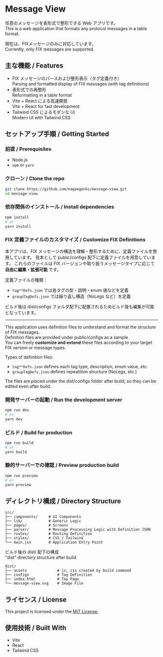 # Message View

任意のメッセージを表形式で整形できる Web アプリです。  
This is a web application that formats any protocol messages in a table format.

現在は、FIXメッセージのみに対応しています。  
Currently, only FIX messages are supported.

## 主な機能 / Features

- FIX メッセージのパースおよび整形表示（タグ定義付き）  
Parsing and formatted display of FIX messages (with tag definitions)
- 表形式での再整形  
Reformatting in a table format
- Vite + React による高速開発  
Vite + React for fast development
- Tailwind CSS によるモダンな UI  
Modern UI with Tailwind CSS

## セットアップ手順 / Getting Started

### 前提 / Prerequisites

- Node.js
- `npm` or `yarn`

### クローン / Clone the repo

```bash
git clone https://github.com/nagaegenki/message-view.git
cd message-view
```

### 依存関係のインストール / Install dependencies

```bash
npm install
# or
yarn install
```

### FIX 定義ファイルのカスタマイズ / Customize FIX Definitions

本アプリは、FIX メッセージの構造を理解・整形するために、定義ファイルを使用しています。
見本として public/configs 配下に定義ファイルを用意しています。
これらのファイルは FIX バージョンや取り扱うメッセージタイプに応じて **自由に編集・拡張可能** です。

定義ファイルの種類：
- `tag**Defs.json` では各タグの型・説明・enum 値などを定義
- `groupTagDefs.json` では繰り返し構造（NoLegs など）を定義

ビルド後は dist/configs フォルダ配下に配置されるためビルド後も編集が可能となっています。

---

This application uses definition files to understand and format the structure of FIX messages.  
Definition files are provided under public/configs as a sample.  
You can freely **customize and extend** these files according to your target FIX version or message types.

Types of definition files:
- `tag**Defs.json` defines each tag type, description, enum value, etc.
- `groupTagDefs.json` defines repeatition structure (NoLegs, etc.)

The files are placed under the dist/configs folder after build, so they can be edited even after build.

### 開発サーバーの起動 / Run the development server

```bash
npm run dev
# or 
yarn dev
```

### ビルド / Build for production

```bash
npm run build
# or
yarn build
```

### 静的サーバーでの確認 / Preview production build

```bash
npm run preview
# or
yarn preview
```

## ディレクトリ構成 / Directory Structure

```plaintext
src/
├── components/     # UI Components
├── lib/            # Generic Logic
├── pages/          # Screens
├── parser/         # Message Processing Logic with Definition JSON
├── routes/         # Routing Definition
├── styles/         # CSS / Tailwind
└── main.jsx        # Application Entry Point
```

ビルド後の dist/ 配下の構成  
"dist" directory structure after build
```plaintext
dist/
├── assets              # js, css created by build command
├── configs             # Tag Definition
├── index.html          # Top Page
└── message-view.svg    # Image File
```

## ライセンス / License

This project is licensed under the [MIT License](./LICENSE).

## 使用技術 / Built With

- Vite
- React
- Tailwind CSS
